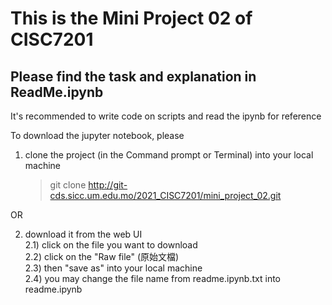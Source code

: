 # This is the Mini Project 02 of CISC7201

## Please find the task and explanation in ReadMe.ipynb

It's recommended to write code on scripts and read the ipynb for reference

To download the jupyter notebook, please 

1) clone the project (in the Command prompt or Terminal) into your local machine
    > git clone http://git-cds.sicc.um.edu.mo/2021_CISC7201/mini_project_02.git

OR

2) download it from the web UI\
    2.1) click on the file you want to download\
    2.2) click on the "Raw file" (原始文檔)\
    2.3) then "save as" into your local machine\
    2.4) you may change the file name from readme.ipynb.txt into readme.ipynb

